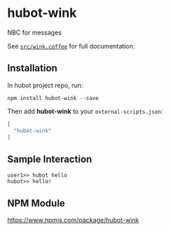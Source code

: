 # hubot-wink

NBC for messages

See [`src/wink.coffee`](src/wink.coffee) for full documentation.

## Installation

In hubot project repo, run:

`npm install hubot-wink --save`

Then add **hubot-wink** to your `external-scripts.json`:

```json
[
  "hubot-wink"
]
```

## Sample Interaction

```
user1>> hubot hello
hubot>> hello!
```

## NPM Module

https://www.npmjs.com/package/hubot-wink
